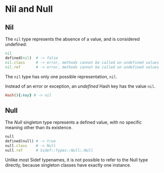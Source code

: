 # Nil and Null

## Nil

The `nil` type represents the absence of a value, and is considered undefined:

```ruby
nil
defined(nil)  # -> false
nil.class     # -> error, methods cannot be called on undefined values  
nil.ref       # -> error, methods cannot be called on undefined values  
```

The `nil` type has only one possible representation, `nil`.

Instead of an error or exception, an *undefined* Hash key has the value `nil`.

```ruby
Hash(){:key} # -> nil
```

## Null

The *Null* singleton type represents a defined value, with no specific meaning other than its existence.

```ruby
null
defined(null) # -> true
null.class    # -> Null
null.ref      # Sidef::Types::Null::Null
```

Unlike most Sidef typenames, it is not possible to refer to the Null type directly, because singleton classes have exactly one instance.

